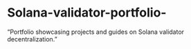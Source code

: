 # Solana-validator-portfolio-
“Portfolio showcasing projects and guides on Solana validator decentralization.”
